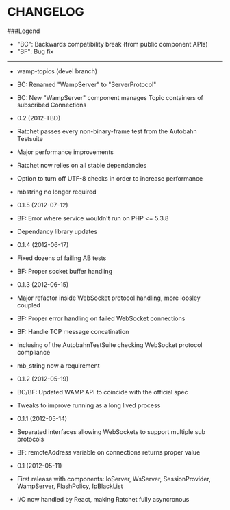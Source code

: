 CHANGELOG
=========

###Legend

* "BC": Backwards compatibility break (from public component APIs)
* "BF": Bug fix

---

* wamp-topics (devel branch)

 * BC: Renamed "WampServer" to "ServerProtocol"
 * BC: New "WampServer" component manages Topic containers of subscribed Connections

* 0.2 (2012-TBD)

 * Ratchet passes every non-binary-frame test from the Autobahn Testsuite
 * Major performance improvements
 * Ratchet now relies on all stable dependancies
 * Option to turn off UTF-8 checks in order to increase performance
 * mbstring no longer required

* 0.1.5 (2012-07-12)

 * BF: Error where service wouldn't run on PHP <= 5.3.8
 * Dependancy library updates

* 0.1.4 (2012-06-17)

 * Fixed dozens of failing AB tests
 * BF: Proper socket buffer handling

* 0.1.3 (2012-06-15)

 * Major refactor inside WebSocket protocol handling, more loosley coupled
 * BF: Proper error handling on failed WebSocket connections
 * BF: Handle TCP message concatination
 * Inclusing of the AutobahnTestSuite checking WebSocket protocol compliance
 * mb_string now a requirement

* 0.1.2 (2012-05-19)

 * BC/BF: Updated WAMP API to coincide with the official spec
 * Tweaks to improve running as a long lived process

* 0.1.1 (2012-05-14)

 * Separated interfaces allowing WebSockets to support multiple sub protocols
 * BF: remoteAddress variable on connections returns proper value

* 0.1 (2012-05-11)

 * First release with components: IoServer, WsServer, SessionProvider, WampServer, FlashPolicy, IpBlackList
 * I/O now handled by React, making Ratchet fully asyncronous 